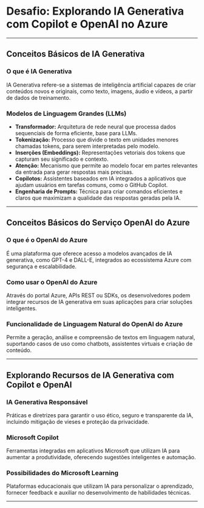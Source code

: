 # Desafio: Explorando IA Generativa com Copilot e OpenAI no Azure

---

## Conceitos Básicos de IA Generativa

### O que é IA Generativa  
IA Generativa refere-se a sistemas de inteligência artificial capazes de criar conteúdos novos e originais, como texto, imagens, áudio e vídeos, a partir de dados de treinamento.

### Modelos de Linguagem Grandes (LLMs)  
- **Transformador:** Arquitetura de rede neural que processa dados sequenciais de forma eficiente, base para LLMs.  
- **Tokenização:** Processo que divide o texto em unidades menores chamadas tokens, para serem interpretadas pelo modelo.  
- **Inserções (Embeddings):** Representações vetoriais dos tokens que capturam seu significado e contexto.  
- **Atenção:** Mecanismo que permite ao modelo focar em partes relevantes da entrada para gerar respostas mais precisas.  
- **Copilotos:** Assistentes baseados em IA integrados a aplicativos que ajudam usuários em tarefas comuns, como o GitHub Copilot.  
- **Engenharia de Prompts:** Técnica para criar comandos eficientes e claros que maximizam a qualidade das respostas geradas pela IA.

---

## Conceitos Básicos do Serviço OpenAI do Azure

### O que é o OpenAI do Azure  
É uma plataforma que oferece acesso a modelos avançados de IA generativa, como GPT-4 e DALL-E, integrados ao ecossistema Azure com segurança e escalabilidade.

### Como usar o OpenAI do Azure  
Através do portal Azure, APIs REST ou SDKs, os desenvolvedores podem integrar recursos de IA generativa em suas aplicações para criar soluções inteligentes.

### Funcionalidade de Linguagem Natural do OpenAI do Azure  
Permite a geração, análise e compreensão de textos em linguagem natural, suportando casos de uso como chatbots, assistentes virtuais e criação de conteúdo.

---

## Explorando Recursos de IA Generativa com Copilot e OpenAI

### IA Generativa Responsável  
Práticas e diretrizes para garantir o uso ético, seguro e transparente da IA, incluindo mitigação de vieses e proteção da privacidade.

### Microsoft Copilot  
Ferramentas integradas em aplicativos Microsoft que utilizam IA para aumentar a produtividade, oferecendo sugestões inteligentes e automação.

### Possibilidades do Microsoft Learning  
Plataformas educacionais que utilizam IA para personalizar o aprendizado, fornecer feedback e auxiliar no desenvolvimento de habilidades técnicas.

---

